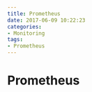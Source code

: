 ```yaml
---
title: Prometheus
date: 2017-06-09 10:22:23
categories:
- Monitoring
tags:
- Prometheus
---
```


# Prometheus












